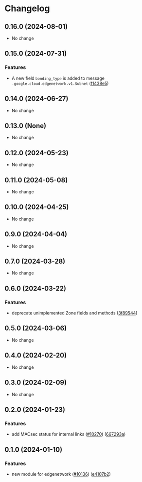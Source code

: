 # Changelog

## 0.16.0 (2024-08-01)

* No change


## 0.15.0 (2024-07-31)

### Features

* A new field `bonding_type` is added to message `.google.cloud.edgenetwork.v1.Subnet` ([f1438e5](https://github.com/googleapis/google-cloud-java/commit/f1438e5d2077b245f2167e57fc5af104ad34283b))



## 0.14.0 (2024-06-27)

* No change


## 0.13.0 (None)

* No change


## 0.12.0 (2024-05-23)

* No change


## 0.11.0 (2024-05-08)

* No change


## 0.10.0 (2024-04-25)

* No change


## 0.9.0 (2024-04-04)

* No change


## 0.7.0 (2024-03-28)

* No change


## 0.6.0 (2024-03-22)

### Features

* deprecate unimplemented Zone fields and methods ([3f89544](https://github.com/googleapis/google-cloud-java/commit/3f895447dec5d79d7b60907a629873de5dbdfa16))



## 0.5.0 (2024-03-06)

* No change


## 0.4.0 (2024-02-20)

* No change


## 0.3.0 (2024-02-09)

* No change


## 0.2.0 (2024-01-23)

### Features

* add MACsec status for internal links ([#10270](https://github.com/googleapis/google-cloud-java/issues/10270)) ([667293a](https://github.com/googleapis/google-cloud-java/commit/667293aa2c7e3dbe7445c2ddf1812176be65f7a0))



## 0.1.0 (2024-01-10)

### Features

* new module for edgenetwork ([#10136](https://github.com/googleapis/google-cloud-java/issues/10136)) ([e4107b2](https://github.com/googleapis/google-cloud-java/commit/e4107b2bc4f018119ae62c1af63484a52a1d37e1))

